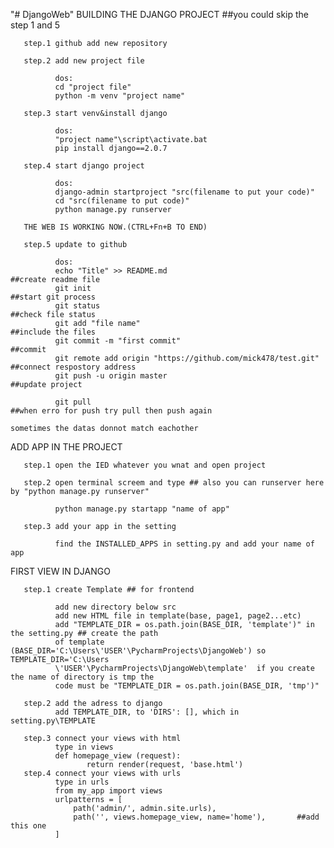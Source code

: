 "# DjangoWeb" 
BUILDING THE DJANGO PROJECT ##you could skip the step 1 and 5

       step.1 github add new repository

       step.2 add new project file

              dos:
              cd "project file"
              python -m venv "project name"

       step.3 start venv&install django

              dos:
              "project name"\script\activate.bat
              pip install django==2.0.7

       step.4 start django project

              dos:
              django-admin startproject "src(filename to put your code)"
              cd "src(filename to put code)"
              python manage.py runserver

       THE WEB IS WORKING NOW.(CTRL+Fn+B TO END)

       step.5 update to github

              dos:
              echo "Title" >> README.md                                      ##create readme file
              git init                                                       ##start git process
              git status                                                     ##check file status
              git add "file name"                                            ##include the files
              git commit -m "first commit"                                   ##commit
              git remote add origin "https://github.com/mick478/test.git"    ##connect respostory address
              git push -u origin master                                      ##update project
              
              git pull                                                       ##when erro for push try pull then push again
                                                                             sometimes the datas donnot match eachother 
              
ADD APP IN THE PROJECT

       step.1 open the IED whatever you wnat and open project
       
       step.2 open terminal screem and type ## also you can runserver here by "python manage.py runserver"
              
              python manage.py startapp "name of app"
              
       step.3 add your app in the setting
              
              find the INSTALLED_APPS in setting.py and add your name of app

FIRST VIEW IN DJANGO

       step.1 create Template ## for frontend
              
              add new directory below src
              add new HTML file in template(base, page1, page2...etc)
              add "TEMPLATE_DIR = os.path.join(BASE_DIR, 'template')" in the setting.py ## create the path
              of template (BASE_DIR='C:\Users\'USER'\PycharmProjects\DjangoWeb') so TEMPLATE_DIR='C:\Users
              \'USER'\PycharmProjects\DjangoWeb\template'  if you create the name of directory is tmp the 
              code must be "TEMPLATE_DIR = os.path.join(BASE_DIR, 'tmp')"
              
       step.2 add the adress to django
              add TEMPLATE_DIR, to 'DIRS': [], which in setting.py\TEMPLATE
              
       step.3 connect your views with html
              type in views
              def homepage_view (request):
                     return render(request, 'base.html')
       step.4 connect your views with urls
              type in urls
              from my_app import views
              urlpatterns = [
                  path('admin/', admin.site.urls),
                  path('', views.homepage_view, name='home'),       ##add this one
              ]
              
